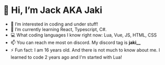 #  👋 Hi, I’m Jack AKA Jaki

- 👀 I’m interested in coding and under stuff!
- 🌱 I’m currently learning React, Typescript, C#.  
- 💻 What coding languages ​​I know right now: Lua, Vue, JS, HTML, CSS
- 📫 You can reach me most on discord. My discord tag is **jaki__**
- ⚡ Fun fact: I am 16 years old. And there is not much to know about me. I learned to code 2 years ago and I'm started with Lua! 

<!---
jaki-github/jaki-github is a ✨ special ✨ repository because its `README.md` (this file) appears on your GitHub profile.
You can click the Preview link to take a look at your changes.
--->
